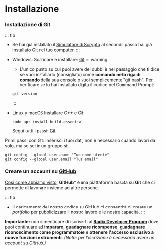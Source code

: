 # Installazione

### Installazione di Git

::: tip
- Se hai già installato il [Simulatore di Scrypto](/scrypto/instalacion/instalacion.md) al secondo passo hai già installato Git nel tuo computer.
:::

- Windows:
    Scaricare e installare: [Git](https://git-scm.com/download/win)
    ::: warning
    - L'unico punto su cui puoi avere dei dubbi è nel passaggio che ti dice se vuoi installarlo (consigliato) come  **comando nella riga di comando** della sua console o vuoi semplicemente "git bash". Per verificare se lo hai installato digita il codice nel Command Prompt:
    ```
    git version
    ```
    :::
- Linux y macOS
    Installare C++ e Git:
    ```
    sudo apt install build-essential
    ```
    Segui tutti i passi: [Git](https://wiki.ubuntu-it.org/Programmazione/Git)

Primi passi con Git: inserisci i tuoi dati, non è necessario quando lavori da solo, ma se sei in un gruppo sì:
```
git config --global user.name "Tuo nome utente"
git config --global user.email "Tua email"
```

### Creare un account su [GitHub](https://github.com/)


[Così come abbiamo visto](/fundamentos/git), **GitHub*** è una piattaforma basata su **Git** che ci permette di lavorare insieme ad altre persone.


::: tip
- Il caricamento del nostro codice su GitHub ci consentirà di creare un *portfolio* per pubblicizzare il nostro lavoro e le nostre capacità.
:::

**Importante:** non dimenticare di iscriverti al [**Radix Developer Program**](https://developers.radixdlt.com/devprogram) dove puoi continuare ad **imparare**, **guadagnare ricompense**, **guadagnare riconoscimento come programmatore** e **ottenere l'accesso esclusivo a nuove funzioni e strumenti**. *(Nota: per l'iscrizione è necessario avere un account su GitHub.)*